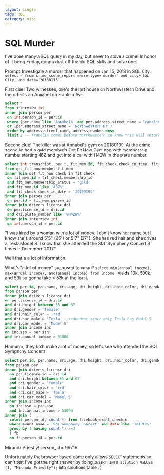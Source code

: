 ```yaml
---
layout: single
tags: SQL
category: misc
---
```



# SQL Murder
I've done many a SQL query in my day, but never to solve a crime! In honor of it being Friday, gonna dust off the old SQL skills and solve one.

Prompt: Investigate a murder that happened on Jan 15, 2018 in SQL City.
`select * from crime_scene_report where type='murder' and city='SQL City' and date='20180115'`

First clue! Two witnesses, one's the last house on Northwestern Drive and the other's an Annabel on Franklin Ave
```SQL
select *
from interview int
inner join person per
 on int.person_id = per.id
 where (per.name like 'Annabel%' and per.address_street_name ='Franklin Ave')
 or (per.address_street_name = 'Northwestern Dr')
 order by address_street_name, address_number desc
 limit 2 -- franklin comes before northwestern so know this will return the 2 accounts
```

Second clue! The killer was at Annabel's gym on 20180109. At the crime scene he had a gold member's Get Fit Now Gym bag with membership number starting 48Z and got into a car with H42W in the plate number.

```SQL
select int.transcript, per.*, fit_mem.id, fit_check.check_in_time, fit_check.check_out_time, fit_check.check_in_date
from get_fit_now_member fit_mem
inner join get_fit_now_check_in fit_check
 on fit_mem.id = fit_check.membership_id
 and fit_mem.membership_status = 'gold'
 and fit_mem.id like '48Z%'
 and fit_check.check_in_date = '20180109'
inner join person per
 on per.id = fit_mem.person_id
inner join drivers_license dri
 on per.license_id = dri.id
 and dri.plate_number like '%H42W%'
inner join interview int
 on int.person_id = per.id
```

"I was hired by a woman with a lot of money. I don't know her name but I know she's around 5'5" (65") or 5'7" (67"). She has red hair and she drives a Tesla Model S. I know that she attended the SQL Symphony Concert 3 times in December 2017."

Well that's a lot of information.

What's "a lot of money" supposed to mean? `select min(annual_income), max(annual_income), avg(annual_income) from income ` yields 10k, 500k, and 53k so gonna take > 53k at the least.

```SQL
select per.id, per.name, dri.age, dri.height, dri.hair_color, dri.gender, dri.car_make, dri.car_model, inc.annual_income
from person per
inner join drivers_license dri
on per.license_id = dri.id
and dri.height between 65 and 67
and dri.gender = 'female'
and dri.hair_color = 'red'
and dri.car_make = 'Tesla' --redundant since only Tesla has Model S
and dri.car_model = 'Model S'
inner join income inc
on inc.ssn = per.ssn
and inc.annual_income > 53000
```

Hmmmm, they both make a lot of money, so let's see who attended the SQL Symphony Concert!
```SQL
select per.id, per.name, dri.age, dri.height, dri.hair_color, dri.gender, dri.car_make, dri.car_model, inc.annual_income
from person per
inner join drivers_license dri
  on per.license_id = dri.id
  and dri.height between 65 and 67
  and dri.gender = 'female'
  and dri.hair_color = 'red'
  and dri.car_make = 'Tesla'
  and dri.car_model = 'Model S'
inner join income inc
  on inc.ssn = per.ssn
  and inc.annual_income > 53000
inner join (
  select person_id, count(*) from facebook_event_checkin
  where event_name = 'SQL Symphony Concert' and date like '201712%'
  group by 1 having count(*) >=3
  ) fb
  on fb.person_id = per.id
```

Miranda Priestly! person_id = 99716.

Unfortunately the browser based game only allows `SELECT` statements so can't test I've got the right answer by doing `INSERT INTO solution VALUES (1, "Miranda Priestly");` into solutions table :(
